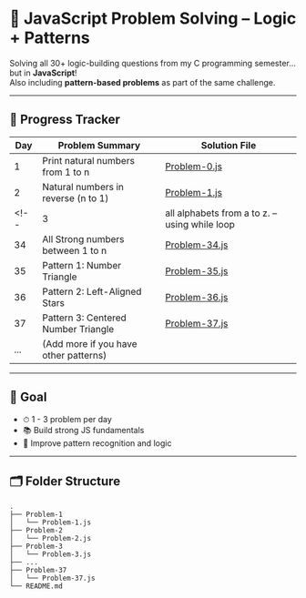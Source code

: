 # 🧠 JavaScript Problem Solving – Logic + Patterns

Solving all 30+ logic-building questions from my C programming semester… but in **JavaScript**!  
Also including **pattern-based problems** as part of the same challenge.

---

## 📅 Progress Tracker

| Day | Problem Summary                                 | Solution File               | 
|-----|-------------------------------------------------|-----------------------------|
| 1   | Print natural numbers from 1 to n               | [Problem-0.js](Problem-0/00.js)  |                              |
| 2   | Natural numbers in reverse (n to 1)             | [Problem-1.js](Problem-1/01.js)  |                              |
<!-- | 3 | all alphabets from a to z. – using while loop                                              | [Problem-2.js](./Problem-2/Problem-2.js) |
| 34  | All Strong numbers between 1 to n               | [Problem-34.js](./Problem-34/Problem-34.js) |                          |
| 35  | Pattern 1: Number Triangle                      | [Problem-35.js](./Problem-35/Problem-35.js) |                          |
| 36  | Pattern 2: Left-Aligned Stars                   | [Problem-36.js](./Problem-36/Problem-36.js) |                          |
| 37  | Pattern 3: Centered Number Triangle             | [Problem-37.js](./Problem-37/Problem-37.js) |                          |
| ... | (Add more if you have other patterns)           |                             | -->

---

## 📌 Goal

- ⏱ 1 - 3 problem per day
- 📚 Build strong JS fundamentals
- 🧩 Improve pattern recognition and logic

---

## 🗂 Folder Structure


```
.
├── Problem-1
│   └── Problem-1.js
├── Problem-2
│   └── Problem-2.js
├── Problem-3
│   └── Problem-3.js
├── ...
├── Problem-37
│   └── Problem-37.js
└── README.md
```